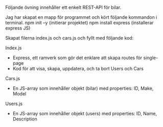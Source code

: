 Följande övning innehåller ett enkelt REST-API för bilar.

Jag har skapat en mapp för programmet och kört följande kommandon i terminal.
npm init –y (initierar projektet)
npm install express (installerar express JS)
    
Skapat filerna index.js och cars.js och fyllt med följande kod:

Index.js 
- Express, ett ramverk som gör det enklare att skapa routes för single-page
- Kod för att visa, skapa, uppdatera, och ta bort Users och Cars


Cars.js
- En JS-array som innehåller objekt (bilar) med properties: ID, Make, Model

Users.js
- En JS-array som innehåller objekt (users) med properties: ID, Name, Description
